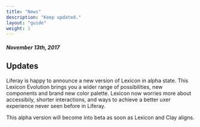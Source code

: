 ```yaml
---
title: "News"
description: "Keep updated."
layout: "guide"
weight: 1
---
```


##### November 13th, 2017

## Updates

Liferay is happy to announce a new version of Lexicon in alpha state. This Lexicon Evolution brings you a wider range of possibilities, new components and brand new color palette. Lexicon now worries more about accessibily, shorter interactions, and ways to achieve a better uxer experience never seen before in Liferay.

This alpha version will become into beta as soon as Lexicon and Clay aligns.